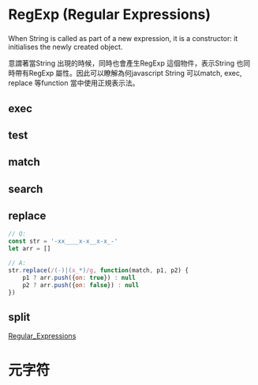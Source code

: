 # RegExp (Regular Expressions)

### 

When String is called as part of a new expression, it is a constructor: 
it initialises the newly created object.

意謂著當String 出現的時候，同時也會產生RegExp 這個物件，表示String 也同時帶有RegExp 屬性。因此可以瞭解為何javascript String 可以match, exec, replace 等function 當中使用正規表示法。

## exec

## test

## match

## search

## replace

```js
// Q:
const str = '-xx____x-x__x-x_-'
let arr = []
```

```js
// A:
str.replace(/(-)|(x_*)/g, function(match, p1, p2) {
    p1 ? arr.push({on: true}) : null
    p2 ? arr.push({on: false}) : null
})
```



## split


[Regular_Expressions](https://developer.mozilla.org/zh-TW/docs/Web/JavaScript/Guide/Regular_Expressions)

# 元字符